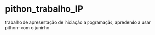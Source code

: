 # pithon_trabalho_IP
trabalho de apresentação de iniciação a pogramação, apredendo a usar pithon- com o juninho
